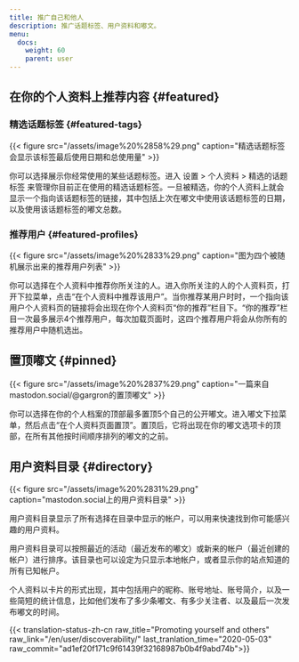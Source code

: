 ```yaml
---
title: 推广自己和他人
description: 推广话题标签、用户资料和嘟文。
menu:
  docs:
    weight: 60
    parent: user
---
```


## 在你的个人资料上推荐内容 {#featured}

### 精选话题标签 {#featured-tags}

{{< figure src="/assets/image%20%2858%29.png" caption="精选话题标签会显示该标签最后使用日期和总使用量" >}}

你可以选择展示你经常使用的某些话题标签。进入 设置 &gt; 个人资料 &gt; 精选的话题标签 来管理你目前正在使用的精选话题标签。一旦被精选，你的个人资料上就会显示一个指向该话题标签的链接，其中包括上次在嘟文中使用该话题标签的日期，以及使用该话题标签的嘟文总数。

### 推荐用户 {#featured-profiles}

{{< figure src="/assets/image%20%2833%29.png" caption="图为四个被随机展示出来的推荐用户列表" >}}

你可以选择在个人资料中推荐你所关注的人。进入你所关注的人的个人资料页，打开下拉菜单，点击“在个人资料中推荐该用户”。当你推荐某用户时时，一个指向该用户个人资料页的链接将会出现在你个人资料页“你的推荐”栏目下。“你的推荐”栏目一次最多展示4个推荐用户，每次加载页面时，这四个推荐用户将会从你所有的推荐用户中随机选出。

## 置顶嘟文 {#pinned}

{{< figure src="/assets/image%20%2837%29.png" caption="一篇来自mastodon.social/@gargron的置顶嘟文" >}}

你可以选择在你的个人档案的顶部最多置顶5个自己的公开嘟文。进入嘟文下拉菜单，然后点击“在个人资料页面置顶”。置顶后，它将出现在你的嘟文选项卡的顶部，在所有其他按时间顺序排列的嘟文的之前。

## 用户资料目录 {#directory}

{{< figure src="/assets/image%20%2831%29.png" caption="mastodon.social上的用户资料目录" >}}

用户资料目录显示了所有选择在目录中显示的帐户，可以用来快速找到你可能感兴趣的用户资料。

用户资料目录可以按照最近的活动（最近发布的嘟文）或新来的帐户（最近创建的帐户）进行排序。该目录也可以设定为只显示本地帐户，或者显示你的站点知道的所有已知帐户。

个人资料以卡片的形式出现，其中包括用户的昵称、账号地址、账号简介，以及一些简短的统计信息，比如他们发布了多少条嘟文、有多少关注者、以及最后一次发布嘟文的时间。

{{< translation-status-zh-cn raw_title="Promoting yourself and others" raw_link="/en/user/discoverability/" last_tranlation_time="2020-05-03" raw_commit="ad1ef20f171c9f61439f32168987b0b4f9abd74b">}}
